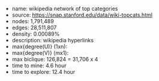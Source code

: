 * name:	wikipedia network of top categories
* source:	https://snap.stanford.edu/data/wiki-topcats.html
* nodes: 1,791,489
* edges: 28,511,807
* density: 0.00089%
* description: wikipedia hyperlinks
* max{degree(U)} (1xn): 
* max{degree(V)} (mx1): 
* max biclique: 126,824 = 31,706 x 4
* time to mine: 4.6 hour
* time to explore: 12.4 hour


